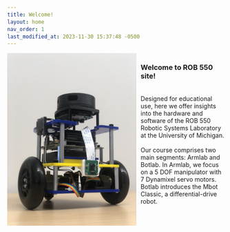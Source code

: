 ```yaml
---
title: Welcome!
layout: home
nav_order: 1
last_modified_at: 2023-11-30 15:37:48 -0500
---
```


<div style="display: flex;">
  <div style="flex: 43%; margin-right: 2%;">
        <a class="image-link" href="/assets/images/mbot1.jpg">
            <img src="/assets/images/mbot1.jpg" alt="" style="max-width:300px;"/>
        </a> 
  </div>
  <div style="flex: 55%;">
<p>
    <h3>Welcome to ROB 550 site! </h3>
    <br> 
    Designed for educational use, here we offer insights into the hardware and software of the ROB 550 Robotic Systems Laboratory at the University of Michigan.
    <br><br>
    Our course comprises two main segments: Armlab and Botlab. In Armlab, we focus on a 5 DOF manipulator with 7 Dynamixel servo motors. Botlab introduces the Mbot Classic, a differential-drive robot.
</p>

  </div>
</div>